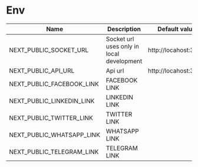 # Env

| Name                      | Description                               | Default value        |
| ------------------------- | ----------------------------------------- | -------------------- |
| NEXT_PUBLIC_SOCKET_URL    | Socket url uses only in local development | http://locahost:3001 |
| NEXT_PUBLIC_API_URL       | Api url                                   | http://locahost:3000 |
| NEXT_PUBLIC_FACEBOOK_LINK | FACEBOOK LINK                             |                      |
| NEXT_PUBLIC_LINKEDIN_LINK | LINKEDIN LINK                             |                      |
| NEXT_PUBLIC_TWITTER_LINK  | TWITTER LINK                              |                      |
| NEXT_PUBLIC_WHATSAPP_LINK | WHATSAPP LINK                             |                      |
| NEXT_PUBLIC_TELEGRAM_LINK | TELEGRAM LINK                             |                      |